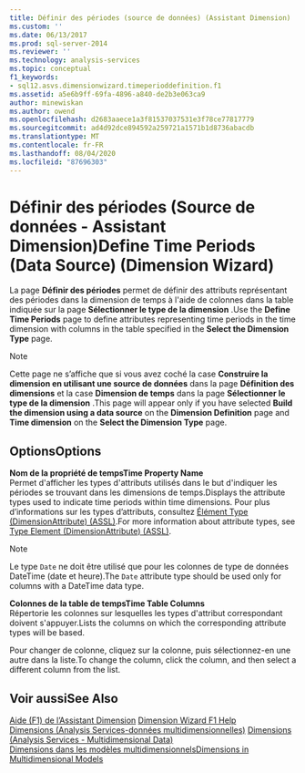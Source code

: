 ```yaml
---
title: Définir des périodes (source de données) (Assistant Dimension) | Microsoft Docs
ms.custom: ''
ms.date: 06/13/2017
ms.prod: sql-server-2014
ms.reviewer: ''
ms.technology: analysis-services
ms.topic: conceptual
f1_keywords:
- sql12.asvs.dimensionwizard.timeperioddefinition.f1
ms.assetid: a5e6b9ff-69fa-4896-a840-de2b3e063ca9
author: minewiskan
ms.author: owend
ms.openlocfilehash: d2683aaece1a3f81537037531e3f78ce77817779
ms.sourcegitcommit: ad4d92dce894592a259721a1571b1d8736abacdb
ms.translationtype: MT
ms.contentlocale: fr-FR
ms.lasthandoff: 08/04/2020
ms.locfileid: "87696303"
---
```

# <a name="define-time-periods-data-source-dimension-wizard"></a><span data-ttu-id="bed7a-102">Définir des périodes (Source de données - Assistant Dimension)</span><span class="sxs-lookup"><span data-stu-id="bed7a-102">Define Time Periods (Data Source) (Dimension Wizard)</span></span>
  <span data-ttu-id="bed7a-103">La page **Définir des périodes** permet de définir des attributs représentant des périodes dans la dimension de temps à l'aide de colonnes dans la table indiquée sur la page **Sélectionner le type de la dimension** .</span><span class="sxs-lookup"><span data-stu-id="bed7a-103">Use the **Define Time Periods** page to define attributes representing time periods in the time dimension with columns in the table specified in the **Select the Dimension Type** page.</span></span>  
  
> [!NOTE]  
>  <span data-ttu-id="bed7a-104">Cette page ne s’affiche que si vous avez coché la case **Construire la dimension en utilisant une source de données** dans la page **Définition des dimensions** et la case **Dimension de temps** dans la page **Sélectionner le type de la dimension** .</span><span class="sxs-lookup"><span data-stu-id="bed7a-104">This page will appear only if you have selected **Build the dimension using a data source** on the **Dimension Definition** page and **Time dimension** on the **Select the Dimension Type** page.</span></span>  
  
## <a name="options"></a><span data-ttu-id="bed7a-105">Options</span><span class="sxs-lookup"><span data-stu-id="bed7a-105">Options</span></span>  
 <span data-ttu-id="bed7a-106">**Nom de la propriété de temps**</span><span class="sxs-lookup"><span data-stu-id="bed7a-106">**Time Property Name**</span></span>  
 <span data-ttu-id="bed7a-107">Permet d'afficher les types d'attributs utilisés dans le but d'indiquer les périodes se trouvant dans les dimensions de temps.</span><span class="sxs-lookup"><span data-stu-id="bed7a-107">Displays the attribute types used to indicate time periods within time dimensions.</span></span> <span data-ttu-id="bed7a-108">Pour plus d’informations sur les types d’attributs, consultez [Élément Type &#40;DimensionAttribute&#41; &#40;ASSL&#41;](https://docs.microsoft.com/bi-reference/assl/properties/type-element-dimensionattribute-assl).</span><span class="sxs-lookup"><span data-stu-id="bed7a-108">For more information about attribute types, see [Type Element &#40;DimensionAttribute&#41; &#40;ASSL&#41;](https://docs.microsoft.com/bi-reference/assl/properties/type-element-dimensionattribute-assl).</span></span>  
  
> [!NOTE]  
>  <span data-ttu-id="bed7a-109">Le type `Date` ne doit être utilisé que pour les colonnes de type de données DateTime (date et heure).</span><span class="sxs-lookup"><span data-stu-id="bed7a-109">The `Date` attribute type should be used only for columns with a DateTime data type.</span></span>  
  
 <span data-ttu-id="bed7a-110">**Colonnes de la table de temps**</span><span class="sxs-lookup"><span data-stu-id="bed7a-110">**Time Table Columns**</span></span>  
 <span data-ttu-id="bed7a-111">Répertorie les colonnes sur lesquelles les types d'attribut correspondant doivent s'appuyer.</span><span class="sxs-lookup"><span data-stu-id="bed7a-111">Lists the columns on which the corresponding attribute types will be based.</span></span>  
  
 <span data-ttu-id="bed7a-112">Pour changer de colonne, cliquez sur la colonne, puis sélectionnez-en une autre dans la liste.</span><span class="sxs-lookup"><span data-stu-id="bed7a-112">To change the column, click the column, and then select a different column from the list.</span></span>  
  
## <a name="see-also"></a><span data-ttu-id="bed7a-113">Voir aussi</span><span class="sxs-lookup"><span data-stu-id="bed7a-113">See Also</span></span>  
 <span data-ttu-id="bed7a-114">[Aide (F1) de l’Assistant Dimension](dimension-wizard-f1-help.md) </span><span class="sxs-lookup"><span data-stu-id="bed7a-114">[Dimension Wizard F1 Help](dimension-wizard-f1-help.md) </span></span>  
 <span data-ttu-id="bed7a-115">[Dimensions &#40;Analysis Services-données multidimensionnelles&#41;](multidimensional-models-olap-logical-dimension-objects/dimensions-analysis-services-multidimensional-data.md) </span><span class="sxs-lookup"><span data-stu-id="bed7a-115">[Dimensions &#40;Analysis Services - Multidimensional Data&#41;](multidimensional-models-olap-logical-dimension-objects/dimensions-analysis-services-multidimensional-data.md) </span></span>  
 [<span data-ttu-id="bed7a-116">Dimensions dans les modèles multidimensionnels</span><span class="sxs-lookup"><span data-stu-id="bed7a-116">Dimensions in Multidimensional Models</span></span>](multidimensional-models/dimensions-in-multidimensional-models.md)  
  
  
